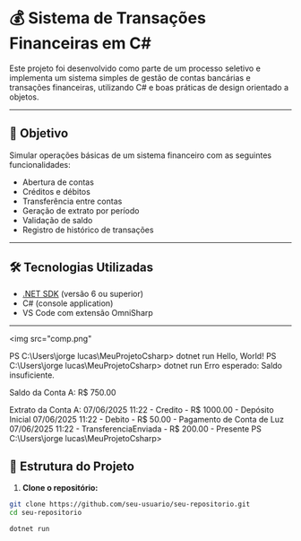 # 💰 Sistema de Transações Financeiras em C#

Este projeto foi desenvolvido como parte de um processo seletivo e implementa um sistema simples de gestão de contas bancárias e transações financeiras, utilizando C# e boas práticas de design orientado a objetos.

---

## 📌 Objetivo

Simular operações básicas de um sistema financeiro com as seguintes funcionalidades:

- Abertura de contas
- Créditos e débitos
- Transferência entre contas
- Geração de extrato por período
- Validação de saldo
- Registro de histórico de transações

---

## 🛠️ Tecnologias Utilizadas

- [.NET SDK](https://dotnet.microsoft.com/download) (versão 6 ou superior)
- C# (console application)
- VS Code com extensão OmniSharp

---
<img src="comp.png"

PS C:\Users\jorge lucas\MeuProjetoCsharp> dotnet run
Hello, World!
PS C:\Users\jorge lucas\MeuProjetoCsharp> dotnet run
Erro esperado: Saldo insuficiente.

Saldo da Conta A: R$ 750.00

Extrato da Conta A:
07/06/2025 11:22 - Credito - R$ 1000.00 - Depósito Inicial
07/06/2025 11:22 - Debito - R$ 50.00 - Pagamento de Conta de Luz
07/06/2025 11:22 - TransferenciaEnviada - R$ 200.00 - Presente
PS C:\Users\jorge lucas\MeuProjetoCsharp>  

## 🧠 Estrutura do Projeto

1. **Clone o repositório:**
```bash
git clone https://github.com/seu-usuario/seu-repositorio.git
cd seu-repositorio

dotnet run
